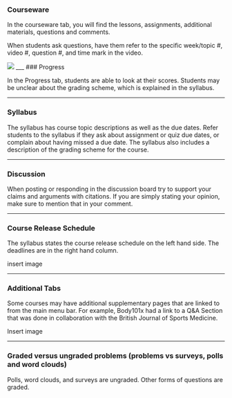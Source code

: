 ### Courseware
In the courseware tab, you will find the lessons, assignments, additional materials, questions and comments.

When students ask questions, have them refer to the specific week/topic #, video #, question #, and time mark in the video.

<img src="https://github.com/McGillX/how-to/blob/master/Web%20Images/Navigation_Courseware.png?raw=true">
___
### Progress

In the Progress tab, students are able to look at their scores. Students may be unclear about the grading scheme, which is explained in the syllabus. 
___
### Syllabus

The syllabus has course topic descriptions as well as the due dates. Refer students to the syllabus if they ask about assignment or quiz due dates, or complain about having missed a due date. The syllabus also includes a description of the grading scheme for the course.

___
### Discussion

When posting or responding in the discussion board try to support your claims and arguments with citations. If you are simply stating your opinion, make sure to mention that in your comment. 

___
### Course Release Schedule

The syllabus states the course release schedule on the left hand side. The deadlines are in the right hand column.

insert image

___
### Additional Tabs
Some courses may have additional supplementary pages that are linked to from the main menu bar. For example, Body101x had a link to a Q&A Section that was done in collaboration with the British Journal of Sports Medicine.

Insert image

___
### Graded versus ungraded problems (problems vs surveys, polls and word clouds)
Polls, word clouds, and surveys are ungraded. Other forms of questions are graded.
